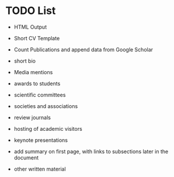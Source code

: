 # TODO List

- HTML Output
- Short CV Template
- Count Publications and append data from Google Scholar

- short bio

- Media mentions
- awards to students
- scientific committees
- societies and associations
- review journals
- hosting of academic visitors
- keynote presentations
- add summary on first page, with links to subsections later in the document
- other written material